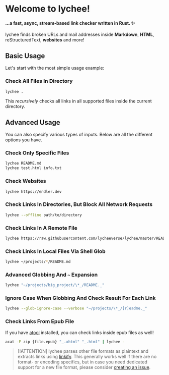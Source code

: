 # Welcome to lychee!

#### ...a fast, async, stream-based link checker written in Rust. ✨ <!-- {docsify-ignore} -->

lychee finds broken URLs and mail addresses inside **Markdown**, **HTML**,
reStructuredText, **websites** and more!

## Basic Usage

Let's start with the most simple usage example:

### Check All Files In Directory <!-- {docsify-ignore} -->

```bash
lychee .
```

This _recursively_ checks all links in all supported files inside the current
directory.

## Advanced Usage

You can also specify various types of inputs.
Below are all the different options you have.

### Check Only Specific Files

```bash
lychee README.md
lychee test.html info.txt
```

### Check Websites

```bash
lychee https://endler.dev
```

### Check Links In Directories, But Block All Network Requests

```bash
lychee --offline path/to/directory
```

### Check Links In A Remote File

```bash
lychee https://raw.githubusercontent.com/lycheeverse/lychee/master/README.md
```

### Check Links In Local Files Via Shell Glob

```bash
lychee ~/projects/*/README.md
```

### Advanced Globbing And `~` Expansion

```bash
lychee "~/projects/big_project/\*_/README._"
```

### Ignore Case When Globbing And Check Result For Each Link

```bash
lychee --glob-ignore-case --verbose "~/projects/\*_/[r]eadme._"
```

### Check Links From Epub File

If you have [atool] installed, you can check links inside epub files as well!

```bash
acat -F zip {file.epub} "_.xhtml" "_.html" | lychee -
```

> [!ATTENTION]
> lychee parses other file formats as plaintext and extracts links using
> [linkify]. This generally works well if there are no format- or encoding
> specifics, but in case you need dedicated support for a new file format, please
> consider [creating an issue][issue].

[atool]: https://www.nongnu.org/atool
[linkify]: https://github.com/robinst/linkify
[issue]: https://github.com/lycheeverse/lychee/issues
